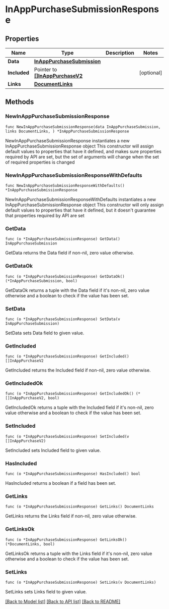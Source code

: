 # InAppPurchaseSubmissionResponse

## Properties

Name | Type | Description | Notes
------------ | ------------- | ------------- | -------------
**Data** | [**InAppPurchaseSubmission**](InAppPurchaseSubmission.md) |  | 
**Included** | Pointer to [**[]InAppPurchaseV2**](InAppPurchaseV2.md) |  | [optional] 
**Links** | [**DocumentLinks**](DocumentLinks.md) |  | 

## Methods

### NewInAppPurchaseSubmissionResponse

`func NewInAppPurchaseSubmissionResponse(data InAppPurchaseSubmission, links DocumentLinks, ) *InAppPurchaseSubmissionResponse`

NewInAppPurchaseSubmissionResponse instantiates a new InAppPurchaseSubmissionResponse object
This constructor will assign default values to properties that have it defined,
and makes sure properties required by API are set, but the set of arguments
will change when the set of required properties is changed

### NewInAppPurchaseSubmissionResponseWithDefaults

`func NewInAppPurchaseSubmissionResponseWithDefaults() *InAppPurchaseSubmissionResponse`

NewInAppPurchaseSubmissionResponseWithDefaults instantiates a new InAppPurchaseSubmissionResponse object
This constructor will only assign default values to properties that have it defined,
but it doesn't guarantee that properties required by API are set

### GetData

`func (o *InAppPurchaseSubmissionResponse) GetData() InAppPurchaseSubmission`

GetData returns the Data field if non-nil, zero value otherwise.

### GetDataOk

`func (o *InAppPurchaseSubmissionResponse) GetDataOk() (*InAppPurchaseSubmission, bool)`

GetDataOk returns a tuple with the Data field if it's non-nil, zero value otherwise
and a boolean to check if the value has been set.

### SetData

`func (o *InAppPurchaseSubmissionResponse) SetData(v InAppPurchaseSubmission)`

SetData sets Data field to given value.


### GetIncluded

`func (o *InAppPurchaseSubmissionResponse) GetIncluded() []InAppPurchaseV2`

GetIncluded returns the Included field if non-nil, zero value otherwise.

### GetIncludedOk

`func (o *InAppPurchaseSubmissionResponse) GetIncludedOk() (*[]InAppPurchaseV2, bool)`

GetIncludedOk returns a tuple with the Included field if it's non-nil, zero value otherwise
and a boolean to check if the value has been set.

### SetIncluded

`func (o *InAppPurchaseSubmissionResponse) SetIncluded(v []InAppPurchaseV2)`

SetIncluded sets Included field to given value.

### HasIncluded

`func (o *InAppPurchaseSubmissionResponse) HasIncluded() bool`

HasIncluded returns a boolean if a field has been set.

### GetLinks

`func (o *InAppPurchaseSubmissionResponse) GetLinks() DocumentLinks`

GetLinks returns the Links field if non-nil, zero value otherwise.

### GetLinksOk

`func (o *InAppPurchaseSubmissionResponse) GetLinksOk() (*DocumentLinks, bool)`

GetLinksOk returns a tuple with the Links field if it's non-nil, zero value otherwise
and a boolean to check if the value has been set.

### SetLinks

`func (o *InAppPurchaseSubmissionResponse) SetLinks(v DocumentLinks)`

SetLinks sets Links field to given value.



[[Back to Model list]](../README.md#documentation-for-models) [[Back to API list]](../README.md#documentation-for-api-endpoints) [[Back to README]](../README.md)



